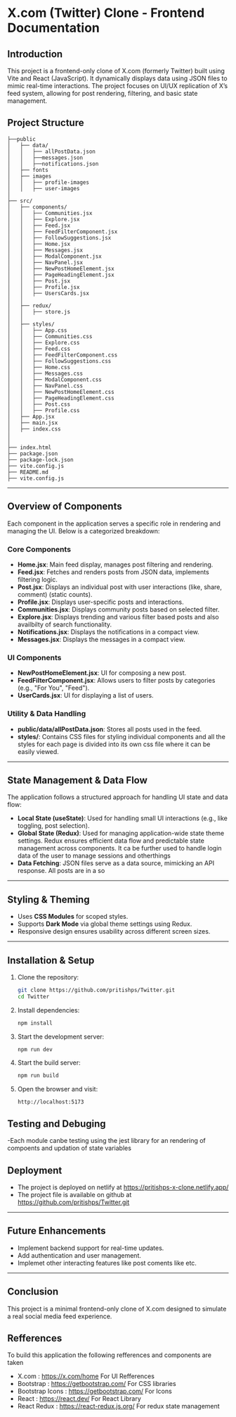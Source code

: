 # X.com (Twitter) Clone - Frontend Documentation

## Introduction

This project is a frontend-only clone of X.com (formerly Twitter) built using Vite and React (JavaScript). It dynamically displays data using JSON files to mimic real-time interactions. The project focuses on UI/UX replication of X’s feed system, allowing for post rendering, filtering, and basic state management.

## Project Structure
```
├──public
│   ├── data/
│   │   ├── allPostData.json
│   │   ├──messages.json
│   │   ├──notifications.json
│   ├── fonts
│   ├── images
│   │   ├── profile-images
│   │   ├── user-images
│
├── src/
│   ├── components/
│   │   ├── Communities.jsx
│   │   ├── Explore.jsx
│   │   ├── Feed.jsx
│   │   ├── FeedFilterComponent.jsx
│   │   ├── FollowSuggestions.jsx
│   │   ├── Home.jsx
│   │   ├── Messages.jsx
│   │   ├── ModalComponent.jsx
│   │   ├── NavPanel.jsx
│   │   ├── NewPostHomeElement.jsx
│   │   ├── PageHeadingElement.jsx
│   │   ├── Post.jsx
│   │   ├── Profile.jsx
│   │   ├── UsersCards.jsx
│   │
│   ├── redux/
│   │   ├── store.js
│   │   
│   ├── styles/
│   │   ├── App.css
│   │   ├── Communities.css
│   │   ├── Explore.css
│   │   ├── Feed.css
│   │   ├── FeedFilterComponent.css
│   │   ├── FollowSuggestions.css
│   │   ├── Home.css
│   │   ├── Messages.css
│   │   ├── ModalComponent.css
│   │   ├── NavPanel.css
│   │   ├── NewPostHomeElement.css
│   │   ├── PageHeadingElement.css
│   │   ├── Post.css
│   │   ├── Profile.css
│   ├── App.jsx
│   ├── main.jsx
│   ├── index.css
│
│
├── index.html
├── package.json
├── package-lock.json
├── vite.config.js
├── README.md
├── vite.config.js
```

---

## Overview of Components

Each component in the application serves a specific role in rendering and managing the UI. Below is a categorized breakdown:

### Core Components

- **Home.jsx**: Main feed display, manages post filtering and rendering.
- **Feed.jsx**: Fetches and renders posts from JSON data, implements filtering logic.
- **Post.jsx**: Displays an individual post with user interactions (like, share, comment) (static counts).
- **Profile.jsx**: Displays user-specific posts and interactions.
- **Communities.jsx**: Displays community posts based on selected filter.
- **Explore.jsx**: Displays trending and various filter based posts and also availbilty of search functionality.
- **Notifications.jsx**: Displays the notifications in a compact view.
- **Messages.jsx**: Displays the messages in a compact view.

### UI Components

- **NewPostHomeElement.jsx**: UI for composing a new post.
- **FeedFilterComponent.jsx**: Allows users to filter posts by categories (e.g., "For You", "Feed").
- **UserCards.jsx**: UI for  displaying a list of users.

### Utility & Data Handling

- **public/data/allPostData.json**: Stores all posts used in the feed.
- **styles/**: Contains CSS files for styling individual components and all the styles for each page is divided into its own css file where it can be easily viewed.

---

## State Management & Data Flow

The application follows a structured approach for handling UI state and data flow:

- **Local State (useState)**: Used for handling small UI interactions (e.g., like toggling, post selection).
- **Global State (Redux)**: Used for managing application-wide state theme settings. Redux ensures efficient data flow and predictable state management across components. It ca be further used to handle login data of the user to manage sessions and otherthings
- **Data Fetching**: JSON files serve as a data source, mimicking an API response. All posts are in a so

---

## Styling & Theming

- Uses **CSS Modules** for scoped styles.
- Supports **Dark Mode** via global theme settings using Redux.
- Responsive design ensures usability across different screen sizes.

---

## Installation & Setup

1. Clone the repository:
   ```sh
   git clone https://github.com/pritishps/Twitter.git
   cd Twitter
   ```
2. Install dependencies:
   ```sh
   npm install
   ```
3. Start the development server:
   ```sh
   npm run dev
   ```
4. Start the build server:
   ```sh
   npm run build
   ```
5. Open the browser and visit:
   ```
   http://localhost:5173
   ```

## Testing and Debuging

-Each module canbe testing using the jest library for an rendering of compoents and updation of state variables

## Deployment

- The project is deployed on netlify at https://pritishps-x-clone.netlify.app/
- The project file is available on github at  https://github.com/pritishps/Twitter.git

---

## Future Enhancements

- Implement backend support for real-time updates.
- Add authentication and user management.
- Implemet other interacting features like post coments like etc.

---

## Conclusion

This project is a minimal frontend-only clone of X.com designed to simulate a real social media feed experience. 

## Refferences

To build this application the following refferences and components are taken 
- X.com : https://x.com/home  For UI Refferences
- Bootstrap : https://getbootstrap.com/     For CSS libraries
- Bootstrap Icons : https://getbootstrap.com/    For Icons
- React : https://react.dev/     For React Library
- React Redux : https://react-redux.js.org/      For redux state management
